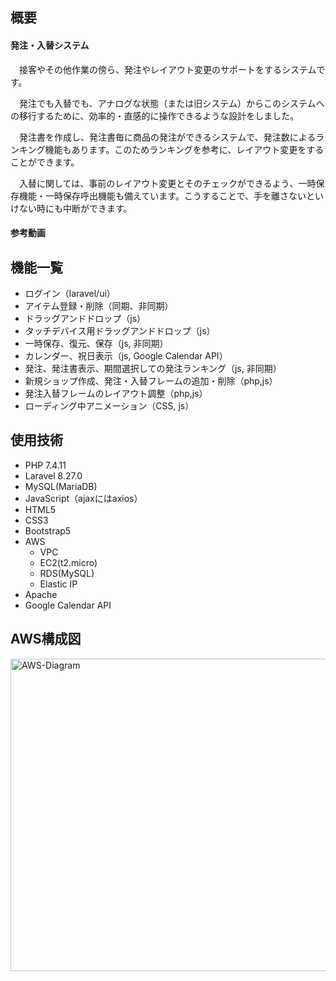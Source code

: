 ## 概要
#### 発注・入替システム
 
 　接客やその他作業の傍ら、発注やレイアウト変更のサポートをするシステムです。
  
 　発注でも入替でも、アナログな状態（または旧システム）からこのシステムへの移行するために、効率的・直感的に操作できるような設計をしました。
  
 　発注書を作成し、発注書毎に商品の発注ができるシステムで、発注数によるランキング機能もあります。このためランキングを参考に、レイアウト変更をすることができます。
  
 　入替に関しては、事前のレイアウト変更とそのチェックができるよう、一時保存機能・一時保存呼出機能も備えています。こうすることで、手を離さないといけない時にも中断ができます。
 　
#### 参考動画

## 機能一覧
- ログイン（laravel/ui）
- アイテム登録・削除（同期、非同期）
- ドラッグアンドドロップ（js）
- タッチデバイス用ドラッグアンドドロップ（js）
- 一時保存、復元、保存（js, 非同期）
- カレンダー、祝日表示（js, Google Calendar API）
- 発注、発注書表示、期間選択しての発注ランキング（js, 非同期）
- 新規ショップ作成、発注・入替フレームの追加・削除（php,js）
- 発注入替フレームのレイアウト調整（php,js）
- ローディング中アニメーション（CSS, js）

## 使用技術
- PHP 7.4.11
- Laravel 8.27.0
- MySQL(MariaDB)
- JavaScript（ajaxにはaxios）
- HTML5
- CSS3
- Bootstrap5
- AWS
  - VPC
  - EC2(t2.micro)
  - RDS(MySQL)
  - Elastic IP
- Apache
- Google Calendar API

## AWS構成図
<img width="600" height="500" alt="AWS-Diagram" src="https://user-images.githubusercontent.com/78603215/112346882-bb358100-8d09-11eb-8083-904aba89cd51.png">
